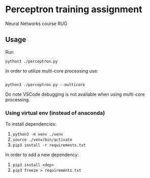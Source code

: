 # Perceptron training assignment
Neural Networks course RUG

## Usage

Run 

```shell
python3 ./perceptron.py
```

In order to utilize multi-core processing use:

```shell

python3 ./perceptron.py --multicore
```

Do note VSCode debugging is not available when using multi-core processing.

### Using virtual env (instead of anaconda)
To install dependencies:
1. `python3 -m venv ./venv`
2. `source ./venv/bin/activate`
3. `pip3 install -r requirements.txt`

In order to add a new dependency:
1. `pip3 install <dep>`
2. `pip3 freeze > requirements.txt`